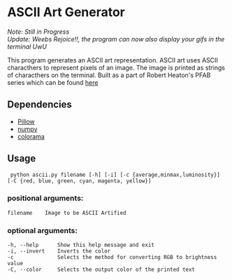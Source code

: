 # ASCII Art Generator 
*Note: Still in Progress* <br />
*Update: Weebs Rejoice!!, the program can now also display your gifs in the terminal UwU*

This program generates an ASCII art representation. ASCII art uses ASCII characthers to represent pixels of an image. The image is printed as strings of characthers on the terminal. Built as a part of Robert Heaton's PFAB series which can be found [here](https://robertheaton.com/2018/06/12/programming-projects-for-advanced-beginners-ascii-art/)

## Dependencies
* [Pillow](https://python-pillow.org)
* [numpy](https://numpy.org/)
* [colorama](https://pypi.org/project/colorama/)

## Usage
` python ascii.py filename [-h] [-i] [-c {average,minmax,luminosity}] [-C {red, blue, green, cyan, magenta, yellow}]` <br/>

### positional arguments:
    filename    Image to be ASCII Artified
### optional arguments:
    -h, --help      Show this help message and exit
    -i, --invert    Inverts the color
    -c              Selects the method for converting RGB to brightness value
    -C, --color     Selects the output color of the printed text

